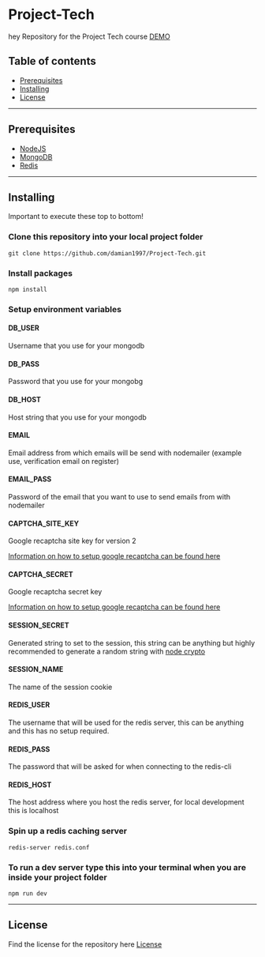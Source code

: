 # Project-Tech
hey
Repository for the Project Tech course
[DEMO](https://project-tech-sg4wv.ondigitalocean.app/)

## Table of contents
* [Prerequisites](#prerequisites)
* [Installing](#installing)
* [License](#license)

------

## Prerequisites
* [NodeJS](https://nodejs.org/en/)
* [MongoDB](https://www.mongodb.com/)
* [Redis](https://redis.io/download)

------

## Installing
Important to execute these top to bottom!

### Clone this repository into your local project folder
```
git clone https://github.com/damian1997/Project-Tech.git
```

### Install packages
```
npm install
```

### Setup environment variables

#### DB_USER
Username that you use for your mongodb

#### DB_PASS
Password that you use for your mongobg

#### DB_HOST
Host string that you use for your mongodb

#### EMAIL
Email address from which emails will be send with nodemailer (example use, verification email on register)

#### EMAIL_PASS
Password of the email that you want to use to send emails from with nodemailer

#### CAPTCHA_SITE_KEY
Google recaptcha site key for version 2

[Information on how to setup google recaptcha can be found here](https://www.google.com/recaptcha/about/)

#### CAPTCHA_SECRET
Google recaptcha secret key

[Information on how to setup google recaptcha can be found here](https://www.google.com/recaptcha/about/)

#### SESSION_SECRET
Generated string to set to the session, this string can be anything but highly recommended to generate a random string with [node crypto](https://nodejs.org/api/crypto.html)

#### SESSION_NAME
The name of the session cookie

#### REDIS_USER
The username that will be used for the redis server, this can be anything and this has no setup required.

#### REDIS_PASS
The password that will be asked for when connecting to the redis-cli

#### REDIS_HOST
The host address where you host the redis server, for local development this is localhost


### Spin up a redis caching server
```
redis-server redis.conf
```

### To run a dev server type this into your terminal when you are inside your project folder
```
npm run dev
```

------

## License
Find the license for the repository here
[License](https://github.com/damian1997/Project-Tech/blob/main/LICENSE)
